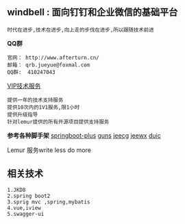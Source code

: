 windbell : 面向钉钉和企业微信的基础平台
----------------------


    时代在进步,技术在进步,向上走的步伐在进步,所以跟随技术前进	

**QQ群**

	官网： http://www.afterturn.cn/
	邮箱： qrb.jueyue@foxmal.com
	QQ群:  410247043
	

[VIP技术服务](https://lemur.taobao.com)

    提供一年的技术支持服务
    提供10次内的1V1服务,限1小时
    提供升级指导
    针对lemur提供的所有开源项目提供支持服务
    
**参考各种脚手架**
    [springboot-plus](https://gitee.com/xiandafu/springboot-plus)
    [guns](https://gitee.com/naan1993/guns)
    [jeecg](https://gitee.com/jeecg/jeecg)
    [jeewx](https://gitee.com/jeecg/jeewx)
    [duic](https://gitee.com/weghst/duic)
    
Lemur 服务write less do more
    
相关技术
---------------------
    1.JKD8
    2.spring boot2
    3.sprig mvc ,spring,mybatis
    4.vue,iview
    5.swagger-ui
    
    